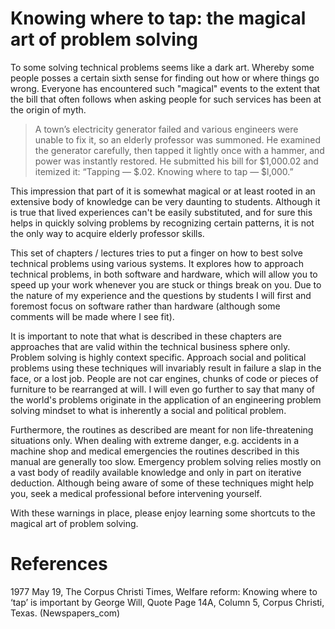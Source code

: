 # Knowing where to tap: the magical art of problem solving

To some solving technical problems seems like a dark art. Whereby some people
posses a certain sixth sense for finding out how or where things go wrong.
Everyone has encountered such "magical" events to the extent that the bill
that often follows when asking people for such services has been at the origin
of myth.

> A town’s electricity generator failed and various engineers were unable to fix
it, so an elderly professor was summoned. He examined the generator carefully, 
then tapped it lightly once with a hammer, and power was instantly restored. 
He submitted his bill for $1,000.02 and itemized it:
“Tapping — $.02. Knowing where to tap — $l,000.”

This impression that part of it is somewhat magical or at least rooted in an
extensive body of knowledge can be very daunting to students. Although it is
true that lived experiences can't be easily substituted, and for sure this helps
in quickly solving problems by recognizing certain patterns, it is not the only
way to acquire elderly professor skills.

This set of chapters / lectures tries to put a finger on how to best solve
technical problems using various systems. It explores how to approach technical
problems, in both software and hardware, which will allow you to speed up your work
whenever you are stuck or things break on you. Due to the nature of my experience
and the questions by students I will first and foremost focus on software 
rather than hardware (although some comments will be made where I see fit).

It is important to note that what is described in these chapters are approaches
that are valid within the technical business sphere only. Problem solving is
highly context specific. Approach social and political problems using these 
techniques will invariably result in failure a slap in the face, or a lost job.
People are not car engines, chunks of code or pieces of furniture to be 
rearranged at will. I will even go further to say that many of the world's 
problems originate in the application of an engineering problem solving mindset
to what is inherently a social and political problem.

Furthermore, the routines as described are meant for non life-threatening 
situations only. When dealing with extreme danger, e.g. accidents in a machine
shop and medical emergencies the routines described in this manual are generally
too slow. Emergency problem solving relies mostly on a vast body of readily 
available knowledge and only in part on iterative deduction. Although being
aware of some of these techniques might help you, seek a medical professional
before intervening yourself.

With these warnings in place, please enjoy learning some shortcuts to the magical
art of problem solving.

# References

1977 May 19, The Corpus Christi Times, Welfare reform: Knowing where to ‘tap’ 
is important by George Will, Quote Page 14A, Column 5, Corpus Christi, Texas.
(Newspapers_com)
